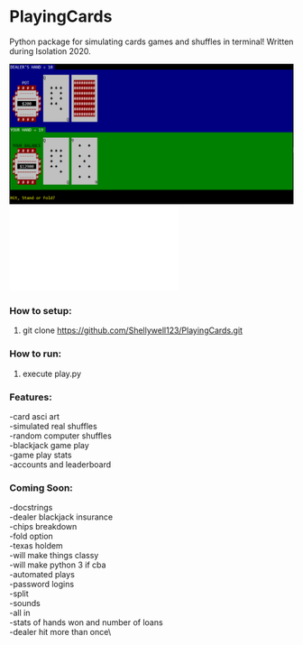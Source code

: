 # PlayingCards
Python package for simulating cards games and shuffles in terminal! Written during Isolation 2020.

![screenshot](Images/screenshot.png)
![CPU player stats](Images/CPU_stats.pdf)

### How to setup:
1) git clone https://github.com/Shellywell123/PlayingCards.git

### How to run:
1) execute play.py

### Features:
-card asci art\
-simulated real shuffles\
-random computer shuffles\
-blackjack game play\
-game play stats\
-accounts and leaderboard



### Coming Soon:

-docstrings\
-dealer blackjack insurance\
-chips breakdown\
-fold option\
-texas holdem\
-will make things classy\
-will make python 3 if cba\
-automated plays\
-password logins\
-split\
-sounds\
-all in\
-stats of hands won and number of loans\
-dealer hit more than once\